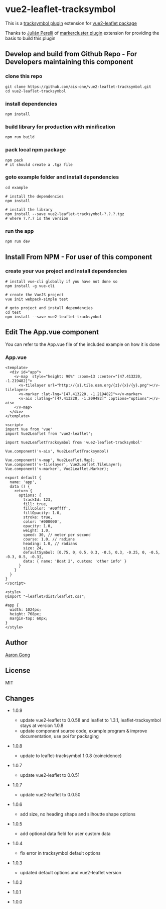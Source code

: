 # vue2-leaflet-tracksymbol

This is a [tracksymbol plugin](https://github.com/lethexa/leaflet-tracksymbol) extension for [vue2-leaflet package](https://github.com/KoRiGaN/Vue2Leaflet)

Thanks to [Julián Perelli](https://jperelli.com.ar/) of [markercluster plugin](https://github.com/Leaflet/Leaflet.markercluster) extension for providing the basis to build this plugin


## Develop and build from Github Repo - For Developers maintaining this component

### clone this repo
    git clone https://github.com/ais-one/vue2-leaflet-tracksymbol.git
    cd vue2-leaflet-tracksymbol

### install dependencies
    npm install

### build library for production with minification
    npm run build

### pack local npm package
    npm pack
    # it should create a .tgz file

### goto example folder and install dependencies
    cd example

    # install the dependencies
    npm install

    # install the library
    npm install --save vue2-leaflet-tracksymbol-?.?.?.tgz
    # where ?.?.? is the version

### run the app
    npm run dev


## Install From NPM - For user of this component

### create your vue project and install dependencies
    # install vue-cli globally if you have not done so
    npm install -g vue-cli

    # create the VueJS project
    vue init webpack-simple test

    # goto project and install dependencies
    cd test
    npm install --save vue2-leaflet-tracksymbol

## Edit The App.vue component

You can refer to the App.vue file of the included example on how it is done

### App.vue
    <template>
      <div id="app">
        <v-map  style="height: 90%" :zoom=13 :center="[47.413220, -1.219482]">
          <v-tilelayer url="http://{s}.tile.osm.org/{z}/{x}/{y}.png"></v-tilelayer>
          <v-marker :lat-lng="[47.413220, -1.219482]"></v-marker>
          <v-ais :latlng="[47.413220, -1.209482]" :options="options"></v-ais>
        </v-map>
      </div>
    </template>

    <script>
    import Vue from 'vue'
    import Vue2Leaflet from 'vue2-leaflet';

    import Vue2LeafletTracksymbol from 'vue2-leaflet-tracksymbol'

    Vue.component('v-ais', Vue2LeafletTracksymbol)

    Vue.component('v-map', Vue2Leaflet.Map);
    Vue.component('v-tilelayer', Vue2Leaflet.TileLayer);
    Vue.component('v-marker', Vue2Leaflet.Marker);

    export default {
      name: 'app',
      data () {
        return {
          options: {
            trackId: 123,
            fill: true,
            fillColor: '#00ffff',
            fillOpacity: 1.0,
            stroke: true,
            color: '#000000',
            opacity: 1.0,
            weight: 1.0,
            speed: 30, // meter per second
            course: 1.0, // radians
            heading: 1.0, // radians
            size: 24,
            defaultSymbol: [0.75, 0, 0.5, 0.3, -0.5, 0.3, -0.25, 0, -0.5, -0.3, 0.5, -0.3],
            data: { name: 'Boat 2', custom: 'other info' }
          }
        }
      }
    }
    </script>

    <style>
    @import "~leaflet/dist/leaflet.css";

    #app {
      width: 1024px;
      height: 768px;
      margin-top: 60px;
    }
    </style>


## Author

[Aaron Gong](http://www.charterme.co/)

## License

MIT

## Changes

* 1.0.9
  * update vue2-leaflet to 0.0.58 and leaflet to 1.3.1, leaflet-tracksymbol stays at version 1.0.8
  * update component source code, example program & improve documentation, use poi for packaging

* 1.0.8
  * update to leaflet-tracksymbol 1.0.8 (coincidence)
* 1.0.7
  * update vue2-leaflet to 0.0.51
* 1.0.7
  * update vue2-leaflet to 0.0.50
* 1.0.6
  * add size, no heading shape and silhoutte shape options
* 1.0.5
  * add optional data field for user custom data
* 1.0.4
  * fix error in tracksymbol default options
* 1.0.3
  * updated default options and vue2-leaflet version
* 1.0.2
* 1.0.1
* 1.0.0